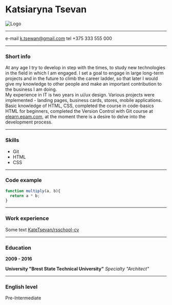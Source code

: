 # **Katsiaryna Tsevan** 
![Logo](https://avatars.githubusercontent.com/u/100018041?s=400&u=26b31b2cbf82ebd8ea8f8afb96513232d24bca40&v=4)


-------------------     ----------------------------
e-mail k.tsewan@gmail.com 
tel +375 333 555 000                   
-------------------     ----------------------------

### **Short info**

At any age I try to develop in step with the times, to study new technologies in the field in which I am engaged. I set a goal to engage in large long-term projects and in the future to climb the career ladder, so that later I would give my knowledge to other people and make an important contribution to the business I am doing. <br/>My experience in IT is two years in ui/ux design. Various projects were implemented - landing pages, business cards, stores, mobile applications. Basic knowledge of HTML, CSS, completed the course in code-basics HTML for beginners, completed the Version Control with Git course at [elearn.epam.com](https://elearn.epam.com/), at the moment there is a desire to delve into the development process.


---------

### **Skills**

- Git
- HTML
- CSS

---------

### **Code example**
```javascript 
function multiply(a, b){
  return a * b;
}
```

---------

### **Work experience**

Some text [KateTsevan/rsschool-cv](https://github.com/KateTsevan/rsschool-cv)

---------

### **Education**



**2009 - 2016**

**University "Brest State Technical University"**
*Specialty "Architect"*

---------

### **English level**

Pre-Intermediate

